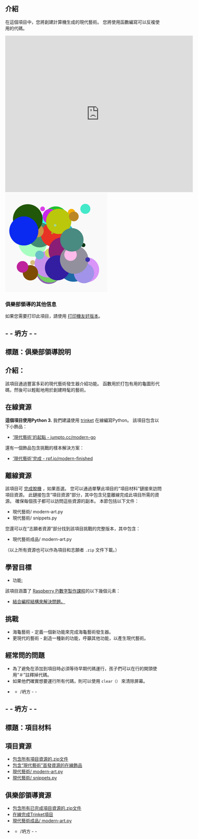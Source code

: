 ## 介紹

在這個項目中，您將創建計算機生成的現代藝術。 您將使用函數編寫可以反複使用的代碼。

<div class="trinket">
  <iframe src="https://trinket.io/embed/python/47bbc2fc2b?outputOnly=true&start=result" width="600" height="500" frameborder="0" marginwidth="0" marginheight="0" allowfullscreen>
  </iframe>
  <img src="images/modern-finished.png">
</div>

### 俱樂部領導的其他信息

如果您需要打印此項目，請使用 [打印機友好版本](https://projects.raspberrypi.org/en/projects/modern-art/print)。

## - - 坍方 - -

## 標題：俱樂部領導說明

## 介紹：

該項目通過豐富多彩的現代藝術發生器介紹功能。 函數用於打包有用的龜圖形代碼，然後可以輕鬆地用於創建時髦的藝術。

## 在線資源

**這個項目使用Python 3.** 我們建議使用 [trinket](https://trinket.io/) 在線編寫Python。 該項目包含以下小飾品：

* ['現代藝術'的起點 - jumpto.cc/modern-go](http://jumpto.cc/modern-go)

還有一個飾品包含挑戰的樣本解決方案：

* ['現代藝術'完成 - rpf.io/modern-finished](https://rpf.io/modern-finished)

## 離線資源

該項目可 [完成脫機](https://www.codeclubprojects.org/en-GB/resources/python-working-offline/) ，如果首選。 您可以通過單擊此項目的“項目材料”鏈接來訪問項目資源。 此鏈接包含“項目資源”部分，其中包含兒童離線完成此項目所需的資源。 確保每個孩子都可以訪問這些資源的副本。 本節包括以下文件：

* 現代藝術/ modern-art.py
* 現代藝術/ snippets.py

您還可以在“志願者資源”部分找到該項目挑戰的完整版本，其中包含：

* 現代藝術成品/ modern-art.py

（以上所有資源也可以作為項目和志願者 `.zip` 文件下載。）

## 學習目標

* 功能;

該項目涵蓋了 [Raspberry Pi數字製作課程](http://rpf.io/curriculum)的以下幾個元素：

* [結合編程結構來解決問題。](https://www.raspberrypi.org/curriculum/programming/builder)

## 挑戰

* 海龜藝術 - 定義一個新功能來完成海龜藝術發生器。
* 更現代的藝術 - 創造一種新的功能，呼籲其他功能，以產生現代藝術。

## 經常問的問題

* 為了避免在添加到項目時必須等待早期代碼運行，孩子們可以在行的開頭使用“＃”註釋掉代碼。
* 如果他們確實想要運行所有代碼，則可以使用 `clear（）` 來清除屏幕。 

- - /坍方 - -

## - - 坍方 - -

## 標題：項目材料

## 項目資源

* [包含所有項目資源的.zip文件](resources/modern-art-project-resources.zip)
* [包含“現代藝術”首發資源的在線飾品](http://jumpto.cc/modern-go)
* [現代藝術/ modern-art.py](resources/modern-art-modern-art.py)
* [現代藝術/ snippets.py](resources/modern-art-snippets.py)

## 俱樂部領導資源

* [包含所有已完成項目資源的.zip文件](resources/modern-art-volunteer-resources.zip)
* [在線完成Trinket項目](https://trinket.io/python/47bbc2fc2b)
* [現代藝術成品/ modern-art.py](resources/modern-art-finished-modern-art.py)

- - /坍方 - -